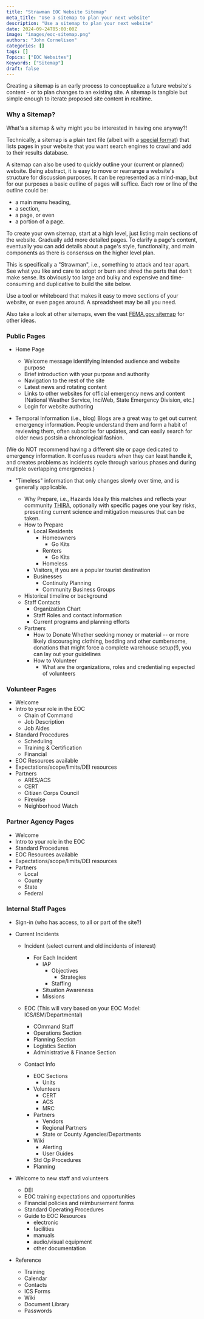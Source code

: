 ```yaml
---
title: "Strawman EOC Website Sitemap"
meta_title: "Use a sitemap to plan your next website"
description: "Use a sitemap to plan your next website"
date: 2024-09-24T05:00:00Z
image: "images/eoc-sitemap.png"
authors: "John Cornelison"
categories: []
tags: []
Topics: ["EOC Websites"]
Keywords: ["Sitemap"]
draft: false
---
```


Creating a sitemap is an early process to conceptualize a future website's content - or to plan changes to an existing site. A sitemap is tangible but simple enough to iterate proposed site content in realtime.

### Why a Sitemap?

What's a sitemap & why might you be interested in having one anyway?!

Technically, a sitemap is a plain text file (albeit with a [special format](https://developers.google.com/search/docs/crawling-indexing/sitemaps/overview)) that lists pages in your website that you want search engines to crawl and add to their results database.

A sitemap can also be used to quickly outline your (current or planned) website. Being abstract, it is easy to move or rearrange a website's structure for discussion purposes. It can be represented as a mind-map, but for our purposes a basic outline of pages will suffice. Each row or line of the outline could be:

- a main menu heading,
- a section,
- a page, or even
- a portion of a page.

To create your own sitemap, start at a high level, just listing main sections of the website. Gradually add more detailed pages. To clarify a page's content, eventually you can add details about a page's style, functionality, and main components as there is consensus on the higher level plan.

This is specifically a "Strawman", i.e., something to attack and tear apart. See what you like and care to adopt or burn and shred the parts that don't make sense. Its obviously too large and bulky and expensive and time-consuming and duplicative to build the site below.

Use a tool or whiteboard that makes it easy to move sections of your website, or even pages around. A spreadsheet may be all you need.

Also take a look at other sitemaps, even the vast [FEMA.gov sitemap](../fema-sitemap/) for other ideas.

### Public Pages

- Home Page

  - Welcome message identifying intended audience and website purpose
  - Brief introduction with your purpose and authority
  - Navigation to the rest of the site
  - Latest news and rotating content
  - Links to other websites for official emergency news and content (National Weather Service, InciWeb, State Emergency Division, etc.)
  - Login for website authoring

- Temporal Information (i.e., blog)
  Blogs are a great way to get out current emergency information. People understand them and form a habit of reviewing them, often subscribe for updates, and can easily search for older news postsin a chronological fashion.

(We do NOT recommend having a different site or page dedicated to emergency information. It confuses readers when they can least handle it, and creates problems as incidents cycle through various phases and during multiple overlapping emergencies.)

- "Timeless" information that only changes slowly over time, and is generally applicable.

  - Why Prepare, i.e., Hazards
    Ideally this matches and reflects your community [THIRA](https://www.fema.gov/emergency-managers/national-preparedness/goal/risk-capability-assessment), optionally with specific pages one your key risks, presenting current science and mitigation measures that can be taken.
  - How to Prepare
    - Local Residents
      - Homeowners
        - Go Kits
      - Renters
        - Go Kits
      - Homeless
    - Visitors, if you are a popular tourist destination
    - Businesses
      - Continuity Planning
      - Community Business Groups
  - Historical timeline or background
  - Staff Contacts
    - Organization Chart
    - Staff Roles and contact information
    - Current programs and planning efforts
  - Partners
    - How to Donate
      Whether seeking money or material -- or more likely discouraging clothing, bedding and other cumbersome, donations that might force a complete warehouse setup(!), you can lay out your guidelines
    - How to Volunteer
      - What are the organizations, roles and credentialing expected of volunteers

### Volunteer Pages

- Welcome
- Intro to your role in the EOC
  - Chain of Command
  - Job Description
  - Job Aides
- Standard Procedures
  - Scheduling
  - Training & Certification
  - Financial
- EOC Resources available
- Expectations/scope/limits/DEI resources
- Partners
  - ARES/ACS
  - CERT
  - Citizen Corps Council
  - Firewise
  - Neighborhood Watch

### Partner Agency Pages

- Welcome
- Intro to your role in the EOC
- Standard Procedures
- EOC Resources available
- Expectations/scope/limits/DEI resources
- Partners
  - Local
  - County
  - State
  - Federal

### Internal Staff Pages

- Sign-in (who has access, to all or part of the site?)

- Current Incidents

  - Incident (select current and old incidents of interest)

    - For Each Incident
      - IAP
        - Objectives
          - Strategies
        - Staffing
      - Situation Awareness
      - Missions

  - EOC (This will vary based on your EOC Model: ICS/ISM/Departmental)

    - COmmand Staff
    - Operations Section
    - Planning Section
    - Logistics Section
    - Administrative & Finance Section

  - Contact Info

    - EOC Sections
      - Units
    - Volunteers
      - CERT
      - ACS
      - MRC
    - Partners
      - Vendors
      - Regional Partners
      - State or County Agencies/Departments
    - Wiki
      - Alerting
      - User Guides
    - Std Op Procedures
    - Planning

- Welcome to new staff and volunteers

  - DEI
  - EOC training expectations and opportunities
  - Financial policies and reimbursement forms
  - Standard Operating Procedures
  - Guide to EOC Resources
    - electronic
    - facilities
    - manuals
    - audio/visual equipment
    - other documentation

- Reference

  - Training
  - Calendar
  - Contacts
  - ICS Forms
  - Wiki
  - Document Library
  - Passwords
